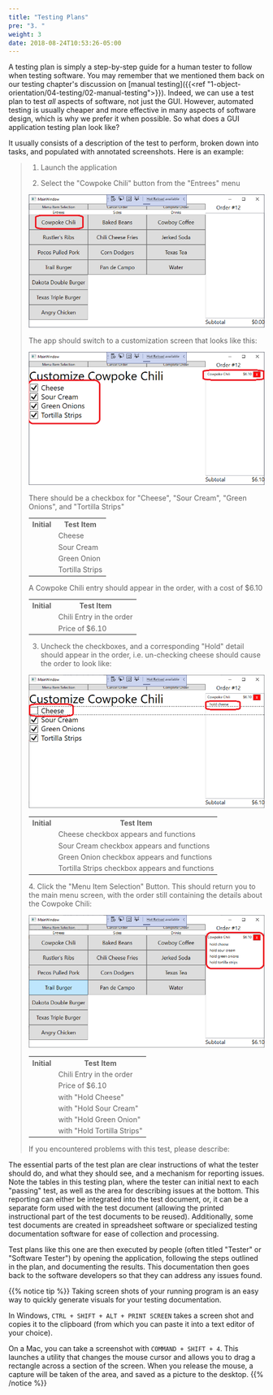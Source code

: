 ```yaml
---
title: "Testing Plans"
pre: "3. "
weight: 3
date: 2018-08-24T10:53:26-05:00
---
```


A testing plan is simply a step-by-step guide for a human tester to follow when testing software.  You may remember that we mentioned them back on our testing chapter's discussion on [manual testing]({{<ref "1-object-orientation/04-testing/02-manual-testing">}}). Indeed, we can use a test plan to test _all_ aspects of software, not just the GUI.  However, automated testing is usually cheaper and more effective in many aspects of software design, which is why we prefer it when possible.  So what does a GUI application testing plan look like?

It usually consists of a description of the test to perform, broken down into tasks, and populated with annotated screenshots.  Here is an example:

<blockquote>

1. Launch the application

2. Select the "Cowpoke Chili" button from the "Entrees" menu

![The Cowpoke Chili Button](/images/2.6.3.1.png)

The app should switch to a customization screen that looks like this:

![The Customize Cowpoke Chili Screen](/images/2.6.3.2.png)

There should be a checkbox for "Cheese", "Sour Cream", "Green Onions", and "Tortilla Strips"

<table>
  <tr>
    <th width=30>Initial</th>
    <th>Test Item</th>
  </tr>
  <tr>
    <td></td>
    <td>Cheese</td>
  </tr>
  <tr>
    <td></td>
    <td>Sour Cream</td>
  </tr>
  <tr>
    <td></td>
    <td>Green Onion</td>
  </tr>
  <tr>
    <td></td>
    <td>Tortilla Strips</td>
  </tr>
</table>

A Cowpoke Chili entry should appear in the order, with a cost of $6.10

<table>
  <tr>
    <th width=30>Initial</th>
    <th>Test Item</th>
  </tr>
  <tr>
    <td></td>
    <td>Chili Entry in the order</td>
  </tr>
  <tr>
    <td></td>
    <td>Price of $6.10</td>
  </tr>
</table>

3. Uncheck the checkboxes, and a corresponding "Hold" detail should appear in the order, i.e. un-checking cheese should cause the order to look like:

![Unchecked Cheese](/images/2.6.3.3.png)

<table>
  <tr>
    <th width=30>Initial</th>
    <th>Test Item</th>
  </tr>
  <tr>
    <td></td>
    <td>Cheese checkbox appears and functions</td>
  </tr>
  <tr>
    <td></td>
    <td>Sour Cream checkbox appears and functions</td>
  </tr>
  <tr>
    <td></td>
    <td>Green Onion checkbox appears and functions</td>
  </tr>
  <tr>
    <td></td>
    <td>Tortilla Strips checkbox appears and functions</td>
  </tr>
</table>
4. Click the "Menu Item Selection" Button.  This should return you to the main menu screen, with the order still containing the details about the Cowpoke Chili:

![Return to Main Menu](/images/2.6.3.4.png)
<table>
  <tr>
    <th width=30>Initial</th>
    <th>Test Item</th>
  </tr>
  <tr>
    <td></td>
    <td>Chili Entry in the order</td>
  </tr>
  <tr>
    <td></td>
    <td>Price of $6.10</td>
  </tr>
  <tr>
    <td></td>
    <td>with "Hold Cheese"</td>
  </tr>
  <tr>
    <td></td>
    <td>with "Hold Sour Cream"</td>
  </tr>
  <tr>
    <td></td>
    <td>with "Hold Green Onion"</td>
  </tr>
  <tr>
    <td></td>
    <td>with "Hold Tortilla Strips"</td>
  </tr>
</table>

If you encountered problems with this test, please describe:


</blockquote>

The essential parts of the test plan are clear instructions of what the tester should do, and what they should see, and a mechanism for reporting issues.  Note the tables in this testing plan, where the tester can initial next to each "passing" test, as well as the area for describing issues at the bottom.  This reporting can either be integrated into the test document, or, it can be a separate form used with the test document (allowing the printed instructional part of the test documents to be reused).  Additionally, some test documents are created in spreadsheet software or specialized testing documentation software for ease of collection and processing.

Test plans like this one are then executed by people (often titled "Tester" or "Software Tester") by opening the application, following the steps outlined in the plan, and documenting the results.  This documentation then goes back to the software developers so that they can address any issues found.   

{{% notice tip %}}
Taking screen shots of your running program is an easy way to quickly generate visuals for your testing documentation.  

In Windows, `CTRL + SHIFT + ALT + PRINT SCREEN` takes a screen shot and copies it to the clipboard (from which you can paste it into a text editor of your choice).

On a Mac, you can take a screenshot with `COMMAND + SHIFT + 4`.  This launches a utility that changes the mouse cursor and allows you to drag a rectangle across a section of the screen.  When you release the mouse, a capture will be taken of the area, and saved as a picture to the desktop.
{{% /notice %}}